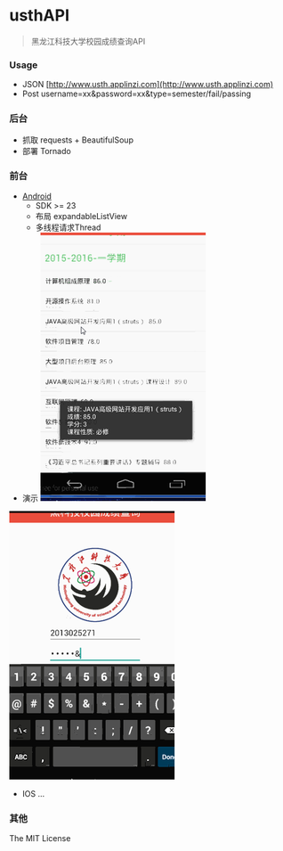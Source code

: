 # usthAPI

> 黑龙江科技大学校园成绩查询API


### Usage
+ JSON [http://www.usth.applinzi.com](http://www.usth.applinzi.com)
+ Post username=xx&password=xx&type=semester/fail/passing

### 后台
+ 抓取 requests + BeautifulSoup
+ 部署 Tornado

### 前台

+ [Android](https://github.com/qiu0130/usthAPI/blob/master/%E9%BB%91%E7%A7%91%E6%8A%80%E6%9F%A5%E8%AF%A2%E6%88%90%E7%BB%A9v1.apk)
	+ SDK >= 23 
	+ 布局 expandableListView 
	+ 多线程请求Thread
+ 演示
![login_ok](https://github.com/qiu0130/usthAPI/blob/master/img%2Flogin_ok.gif)

![login_error](https://github.com/qiu0130/usthAPI/blob/master/img%2Flogin_error.gif)

+ IOS
...

### 其他
The MIT License


